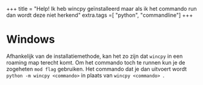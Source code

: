 +++
title = "Help! Ik heb wincpy geïnstalleerd maar als ik het commando run dan wordt deze niet herkend"
extra.tags =[ "python", "commandline"]
+++
# Windows

Afhankelijk van de installatiemethode, kan het zo zijn dat `wincpy` in een roaming map terecht komt.
Om het commando toch te runnen kun je de zogeheten `mod flag` gebruiken.
Het commando dat je dan uitvoert wordt `python -m wincpy <commando>` in plaats van `wincpy <commando> `.
